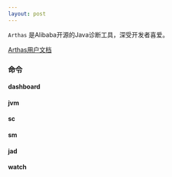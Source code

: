 ```yaml
---
layout: post
---
```

`Arthas` 是Alibaba开源的Java诊断工具，深受开发者喜爱。

 [Arthas用户文档](https://alibaba.github.io/arthas/)
  
 ### 命令  
 #### dashboard  
 #### jvm  
 #### sc  
 #### sm  
 #### jad  
 #### watch  
 
 
  